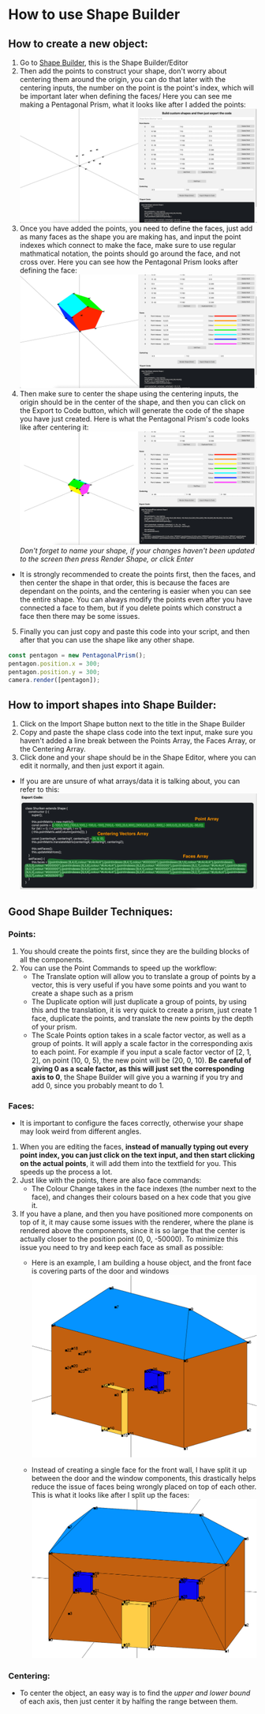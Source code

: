 # How to use Shape Builder
## How to create a new object:
1. Go to [Shape Builder](https://aryaask.github.io/3D-Engine/ShapeBuilder/), this is the Shape Builder/Editor
2. Then add the points to construct your shape, don't worry about centering them around the origin, you can do that later with the centering inputs, the number on the point is the point's index, which will be important later when defining the faces/ Here you can see me making a Pentagonal Prism, what it looks like after I added the points:\
![Shape Builder Preview 1](https://github.com/AryaaSk/3D-Engine/blob/master/Previews/ShapeBuilderPreview1.png?raw=true)
3. Once you have added the points, you need to define the faces, just add as many faces as the shape you are making has, and input the point indexes which connect to make the face, make sure to use regular mathmatical notation, the points should go around the face, and not cross over. Here you can see how the Pentagonal Prism looks after defining the face:\
![Shape Builder Preview 2](https://github.com/AryaaSk/3D-Engine/blob/master/Previews/ShapeBuilderPreview2.png?raw=true)
4. Then make sure to center the shape using the centering inputs, the origin should be in the center of the shape, and then you can click on the Export to Code button, which will generate the code of the shape you have just created. Here is what the Pentagonal Prism's code looks like after centering it:\
![Shape Builder Preview 3](https://github.com/AryaaSk/3D-Engine/blob/master/Previews/ShapeBuilderPreview3.png?raw=true)\
*Don't forget to name your shape, if your changes haven't been updated to the screen then press Render Shape, or click Enter*
- It is strongly recommended to create the points first, then the faces, and then center the shape in that order, this is because the faces are dependant on the points, and the centering is easier when you can see the entire shape. You can always modify the points even after you have connected a face to them, but if you delete points which construct a face then there may be some issues.

5. Finally you can just copy and paste this code into your script, and then after that you can use the shape like any other shape.
```javascript
const pentagon = new PentagonalPrism();
pentagon.position.x = 300;
pentagon.position.y = 300;
camera.render([pentagon]);
```

## How to import shapes into Shape Builder:
1. Click on the Import Shape button next to the title in the Shape Builder
2. Copy and paste the shape class code into the text input, make sure you haven't added a line break between the Points Array, the Faces Array, or the Centering Array.
3. Click done and your shape should be in the Shape Editor, where you can edit it normally, and then just export it again.

- If you are are unsure of what arrays/data it is talking about, you can refer to this:\
![Shape Builder Code](https://github.com/AryaaSk/3D-Engine/blob/master/Previews/ImportCodeExplanation.png?raw=true)

## Good Shape Builder Techniques:
### Points:
1. You should create the points first, since they are the building blocks of all the components. 
2. You can use the Point Commands to speed up the workflow:
    - The Translate option will allow you to translate a group of points by a vector, this is very useful if you have some points and you want to create a shape such as a prism
    - The Duplicate option will just duplicate a group of points, by using this and the translation, it is very quick to create a prism, just create 1 face, duplicate the points, and translate the new points by the depth of your prism.
    - The Scale Points option takes in a scale factor vector, as well as a group of points. It will apply a scale factor in the corresponding axis to each point. For example if you input a scale factor vector of [2, 1, 2], on point (10, 0, 5), the new point will be (20, 0, 10). **Be careful of giving 0 as a scale factor, as this will just set the corresponding axis to 0**, the Shape Builder will give you a warning if you try and add 0, since you probably meant to do 1.

### Faces:
- It is important to configure the faces correctly, otherwise your shape may look weird from different angles.
1. When you are editing the faces, **instead of manually typing out every point index, you can just click on the text input, and then start clicking on the actual points**, it will add them into the textfield for you. This speeds up the process a lot.
2. Just like with the points, there are also face commands:
    - The Colour Change takes in the face indexes (the number next to the face), and changes their colours based on a hex code that you give it.
3. If you have a plane, and then you have positioned more components on top of it, it may cause some issues with the renderer, where the plane is rendered above the components, since it is so large that the center is actually closer to the position point (0, 0, -50000). To minimize this issue you need to try and keep each face as small as possible:
    - Here is an example, I am building a house object, and the front face is covering parts of the door and windows
    ![House Disjointed Faces](https://github.com/AryaaSk/3D-Engine/blob/master/Research/HouseJoinedFace.png?raw=true)

    - Instead of creating a single face for the front wall, I have split it up between the door and the window components, this drastically helps reduce the issue of faces being wrongly placed on top of each other. This is what it looks like after I split up the faces:\
    ![House Disjointed Faces](https://github.com/AryaaSk/3D-Engine/blob/master/Research/HouseDisjointedFaces.png?raw=true)

### Centering:
- To center the object, an easy way is to find the *upper and lower bound* of each axis, then just center it by halfing the range between them.